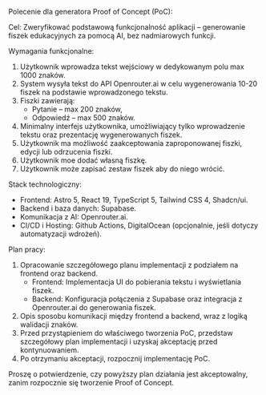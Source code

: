 Polecenie dla generatora Proof of Concept (PoC):

Cel: Zweryfikować podstawową funkcjonalność aplikacji – generowanie fiszek edukacyjnych za pomocą AI, bez nadmiarowych funkcji.

Wymagania funkcjonalne:
1. Użytkownik wprowadza tekst wejściowy w dedykowanym polu max 1000 znaków.
2. System wysyła tekst do API Openrouter.ai w celu wygenerowania 10-20 fiszek na podstawie wprowadzonego tekstu.
3. Fiszki zawierają:
   - Pytanie – max 200 znaków,
   - Odpowiedź – max 500 znaków.
4. Minimalny interfejs użytkownika, umożliwiający tylko wprowadzenie tekstu oraz prezentację wygenerowanych fiszek.
5. Użytkownik ma możliwość zaakceptowania zaproponowanej fiszki, edycji lub odrzucenia fiszki. 
6. Użytkownik moe dodać własną fiszkę.
7. Użytkownik może zapisać zestaw fiszek aby do niego wrócić.

Stack technologiczny:
- Frontend: Astro 5, React 19, TypeScript 5, Tailwind CSS 4, Shadcn/ui.
- Backend i baza danych: Supabase.
- Komunikacja z AI: Openrouter.ai.
- CI/CD i Hosting: Github Actions, DigitalOcean (opcjonalnie, jeśli dotyczy automatyzacji wdrożeń).

Plan pracy:
1. Opracowanie szczegółowego planu implementacji z podziałem na frontend oraz backend.
    - Frontend: Implementacja UI do pobierania tekstu i wyświetlania fiszek.
    - Backend: Konfiguracja połączenia z Supabase oraz integracja z Openrouter.ai do generowania fiszek.
2. Opis sposobu komunikacji między frontend a backend, wraz z logiką walidacji znaków.
3. Przed przystąpieniem do właściwego tworzenia PoC, przedstaw szczegółowy plan implementacji i uzyskaj akceptację przed kontynuowaniem.
4. Po otrzymaniu akceptacji, rozpocznij implementację PoC.

Proszę o potwierdzenie, czy powyższy plan działania jest akceptowalny, zanim rozpocznie się tworzenie Proof of Concept.